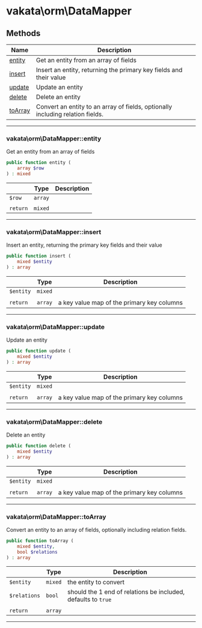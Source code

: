 # vakata\orm\DataMapper


## Methods

| Name | Description |
|------|-------------|
|[entity](#vakata\orm\datamapperentity)|Get an entity from an array of fields|
|[insert](#vakata\orm\datamapperinsert)|Insert an entity, returning the primary key fields and their value|
|[update](#vakata\orm\datamapperupdate)|Update an entity|
|[delete](#vakata\orm\datamapperdelete)|Delete an entity|
|[toArray](#vakata\orm\datamappertoarray)|Convert an entity to an array of fields, optionally including relation fields.|

---



### vakata\orm\DataMapper::entity
Get an entity from an array of fields  


```php
public function entity (  
    array $row  
) : mixed    
```

|  | Type | Description |
|-----|-----|-----|
| `$row` | `array` |  |
|  |  |  |
| `return` | `mixed` |  |

---


### vakata\orm\DataMapper::insert
Insert an entity, returning the primary key fields and their value  


```php
public function insert (  
    mixed $entity  
) : array    
```

|  | Type | Description |
|-----|-----|-----|
| `$entity` | `mixed` |  |
|  |  |  |
| `return` | `array` | a key value map of the primary key columns |

---


### vakata\orm\DataMapper::update
Update an entity  


```php
public function update (  
    mixed $entity  
) : array    
```

|  | Type | Description |
|-----|-----|-----|
| `$entity` | `mixed` |  |
|  |  |  |
| `return` | `array` | a key value map of the primary key columns |

---


### vakata\orm\DataMapper::delete
Delete an entity  


```php
public function delete (  
    mixed $entity  
) : array    
```

|  | Type | Description |
|-----|-----|-----|
| `$entity` | `mixed` |  |
|  |  |  |
| `return` | `array` | a key value map of the primary key columns |

---


### vakata\orm\DataMapper::toArray
Convert an entity to an array of fields, optionally including relation fields.  


```php
public function toArray (  
    mixed $entity,  
    bool $relations  
) : array    
```

|  | Type | Description |
|-----|-----|-----|
| `$entity` | `mixed` | the entity to convert |
| `$relations` | `bool` | should the 1 end of relations be included, defaults to `true` |
|  |  |  |
| `return` | `array` |  |

---


